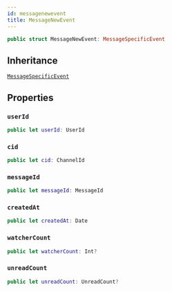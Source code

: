 ```yaml
---
id: messagenewevent 
title: MessageNewEvent
--- 
```


``` swift
public struct MessageNewEvent: MessageSpecificEvent 
```

## Inheritance

[`MessageSpecificEvent`](MessageSpecificEvent)

## Properties

### `userId`

``` swift
public let userId: UserId
```

### `cid`

``` swift
public let cid: ChannelId
```

### `messageId`

``` swift
public let messageId: MessageId
```

### `createdAt`

``` swift
public let createdAt: Date
```

### `watcherCount`

``` swift
public let watcherCount: Int?
```

### `unreadCount`

``` swift
public let unreadCount: UnreadCount?
```

